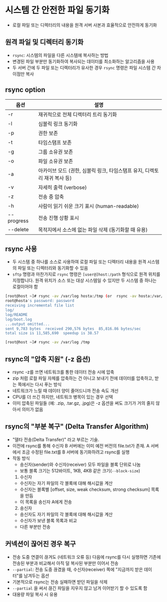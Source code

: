 # 시스템 간 안전한 파일 동기화
- 로컬 파일 또는 디렉터리의 내용을 원격 서버 사본과 효율적으로 안전하게 동기화
## 원격 파일 및 디렉터리 동기화
- `rsync`: 시스템의 파일을 다른 시스템에 복사하는 방법
- 변경된 파일 부분만 동기화하여 복사되는 데이터를 최소화하는 알고리즘을 사용
- 두 서버 간에 두 파일 또는 디렉터리가 유사한 경우 `rsync` 명령은 파일 시스템 간 차이점만 복사

## rsync option

| 옵션 | 설명 |
|--|------|
-r | 재귀적으로 전체 디렉터리 트리 동기화
-l | 심볼릭 링크 동기화
-p | 권한 보존
-t | 타임스탬프 보존
-g | 그룹 소유권 보존
-o | 파일 소유권 보존 
-a | 아카이브 모드 (권한, 심볼릭 링크, 타임스탬프 유지, 디렉토리 재귀 복사 등)
-v | 자세히 출력 (verbose)
-z | 전송 중 압축
-h | 사람이 읽기 쉬운 크기 표시 (human-readable)
--progress | 전송 진행 상황 표시
--delete | 목적지에서 소스에 없는 파일 삭제 (동기화할 때 유용)

## rsync 사용
- 두 시스템 중 하나를 소스로 사용하여 로컬 파일 또는 디렉터리 내용을 원격 시스템의 파일 또는 디렉터리와 동기화할 수 있음
- `sftp` 명령과 마찬가지로 `rsync` 명령은 `[user@]host:/path` 형식으로 원격 위치를 지정합니다. 원격 위치가 소스 또는 대상 시스템일 수 있지만 두 시스템 중 하나는 로컬이어야 함
~~~bash
[root@host ~]# rsync -av /var/log hosta:/tmp (or  rsync -av hosta:/var/log /tmp)
root@hosta's password: password
receiving incremental file list
log/
log/README
log/boot.log
...output omitted...
sent 9,783 bytes  received 290,576 bytes  85,816.86 bytes/sec
total size is 11,585,690  speedup is 38.57
~~~
~~~bash
[root@host ~]# rsync -av /var/log /tmp
~~~

## rsync의 "압축 지원" (-z 옵션)
- rsync -z를 쓰면 네트워크를 통한 데이터 전송 시에 압축
- zip 처럼 로컬 파일 자체를 압축하는 건 아니고 보내기 전에 데이터를 압축하고, 받는 쪽에서는 다시 푸는 방식
- 네트워크가 느릴 때 데이터 양이 줄어드니까 전송 속도 개선
- CPU를 더 쓰긴 하지만, 네트워크 병목이 있는 경우 선택
- 이미 압축된 파일들 (예: .zip, .tar.gz, .jpg)은 -z 옵션을 써도 크기가 거의 줄지 않아서 의미가 없음

## rsync의 "부분 복구" (Delta Transfer Algorithm)
- "델타 전송(Delta Transfer)" 라고 부르는 기술.
- 이전에 rsync를 통해 수신자 B 서버에는 이미 예전 버전의 file.txt가 존재. A 서버에서 조금 수정된 file.txt를 B 서버에 동기화하려고 rsync를 실행
- 작동 방식
  - 송신자(sender)와 수신자(receiver) 모두 파일을 블록 단위로 나눔
  - 보통 블록 크기는 512바이트, 1KB, 4KB 같은 크기(`--block-size`)
  1. 수신자
    - 수신자는 자기 파일의 각 블록에 대해 해시값을 계산
    - 수신자는 블록별 [offset, size, weak checksum, strong checksum] 목록을 만듬
    - 이 목록을 송신자 A에게 전송
  2. 송신자 
    - 송신자도 자기 파일의 각 블록에 대해 해시값을 계산
    - 수신자가 보낸 블록 목록과 비교
    - 다른 부분만 전송

## 커넥션이 끊어진 경우 복구
- 전송 도중 연결이 끊겨도 (네트워크 오류 등) 다음에 rsync를 다시 실행하면 기존에 전송된 부분과 비교해서 아직 덜 복사된 부분만 이어서 전송
- `--partial`: 전송 도중 끊겼을 때, 수신자(receiver) 쪽에 "지금까지 받은 데이터"를 남겨두는 옵션
- 기본적으로 rsync는 전송 실패하면 받던 파일을 삭제
-  `--partial` 을 써서 끊긴 파일을 지우지 않고 남겨 이어받기 할 수 있도록 함
- 대용량 파일 복사 시 유용

